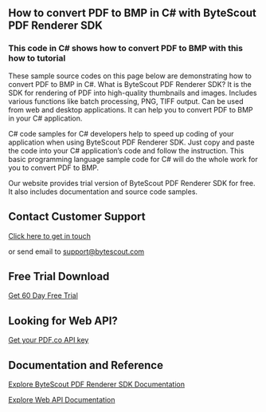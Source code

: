 ## How to convert PDF to BMP in C# with ByteScout PDF Renderer SDK

### This code in C# shows how to convert PDF to BMP with this how to tutorial

These sample source codes on this page below are demonstrating how to convert PDF to BMP in C#. What is ByteScout PDF Renderer SDK? It is the SDK for rendering of PDF into high-quality thumbnails and images. Includes various functions like batch processing, PNG, TIFF output. Can be used from web and desktop applications. It can help you to convert PDF to BMP in your C# application.

C# code samples for C# developers help to speed up coding of your application when using ByteScout PDF Renderer SDK. Just copy and paste the code into your C# application’s code and follow the instruction. This basic programming language sample code for C# will do the whole work for you to convert PDF to BMP.

Our website provides trial version of ByteScout PDF Renderer SDK for free. It also includes documentation and source code samples.

## Contact Customer Support

[Click here to get in touch](https://bytescout.zendesk.com/hc/en-us/requests/new?subject=ByteScout%20PDF%20Renderer%20SDK%20Question)

or send email to [support@bytescout.com](mailto:support@bytescout.com?subject=ByteScout%20PDF%20Renderer%20SDK%20Question) 

## Free Trial Download

[Get 60 Day Free Trial](https://bytescout.com/download/web-installer?utm_source=github-readme)

## Looking for Web API? 

[Get your PDF.co API key](https://pdf.co/documentation/api?utm_source=github-readme)

## Documentation and Reference

[Explore ByteScout PDF Renderer SDK Documentation](https://bytescout.com/documentation/index.html?utm_source=github-readme)

[Explore Web API Documentation](https://pdf.co/documentation/api?utm_source=github-readme)